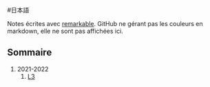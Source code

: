 #日本語

Notes écrites avec [remarkable](https://github.com/jonschlinkert/remarkable).
GitHub ne gérant pas les couleurs en markdown, elle ne sont pas affichées ici.

## Sommaire

1. 2021-2022
    1. [L3](2021-2022/L3.md)
